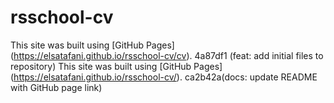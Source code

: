 # rsschool-cv
This site was built using [GitHub Pages] (https://elsatafani.github.io/rsschool-cv/cv).
4a87df1 (feat: add initial files to repository)
This site was built using [GitHub Pages] (https://elsatafani.github.io/rsschool-cv/).
ca2b42a(docs: update README with GitHub page link)
